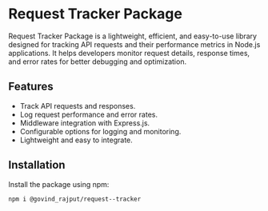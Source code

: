 
# Request Tracker Package

Request Tracker Package is a lightweight, efficient, and easy-to-use library designed for tracking API requests and their performance metrics in Node.js applications. It helps developers monitor request details, response times, and error rates for better debugging and optimization.

## Features

- Track API requests and responses.
- Log request performance and error rates.
- Middleware integration with Express.js.
- Configurable options for logging and monitoring.
- Lightweight and easy to integrate.

## Installation

Install the package using npm:

```bash
npm i @govind_rajput/request--tracker
